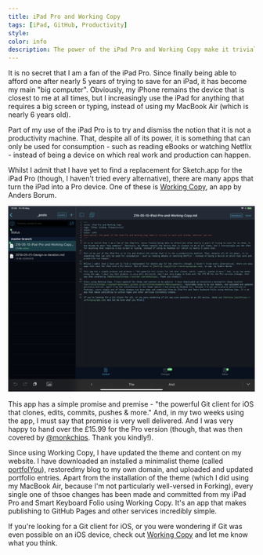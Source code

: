 ```yaml
---
title: iPad Pro and Working Copy
tags: [iPad, GitHub, Productivity]
style: 
color: info
description: The power of the iPad Pro and Working Copy make it trivial to work with GitHub, wherever you are.
---
```


It is no secret that I am a fan of the iPad Pro. Since finally being able to afford one after nearly 5 years of trying to save for an iPad, it has become my main "big computer". Obviously, my iPhone remains the device that is closest to me at all times, but I increasingly use the iPad for anything that requires a big screen or typing, instead of using my MacBook Air (which is nearly 6 years old).

Part of my use of the iPad Pro is to try and dismiss the notion that it is not a productivity machine. That, despite all of its power, it is something that can only be used for consumption - such as reading eBooks or watching Netflix - instead of being a device on which real work and production can happen.

Whilst I admit that I have yet to find a replacement for Sketch.app for the iPad Pro (though, I haven't tried every alternative), there are many apps that turn the iPad into a Pro device. One of these is [Working Copy](https://workingcopyapp.com), an app  by Anders Borum.

![An image of this post being edited in Working Copy on iPad Pro.](/img/posts/WorkingCopy.png)

This app has a simple promise and premise - "the powerful Git client for iOS that clones, edits, commits, pushes & more." And, in my two weeks using the app, I must say that promise is very well delivered. And I was very happy to hand over the £15.99 for the Pro version (though, that was then covered by [@monkchips](https://twitter.com/monkchips). Thank you kindly!).

Since using Working Copy, I have updated the theme and content on my website. I have downloaded an installed a minimalist theme (called [portfolYou](https://youssefraafatnasry.github.io/portfolYOU/elements/#blockquotes)), restoredmy blog to my own domain, and uploaded and updated portfolio entries. Apart from the installation of the theme (which I did using my MacBook Air, because I'm not particularly well-versed in Forking), every single one of thsoe changes has been made and committed from my iPad Pro and Smart Keyboard Folio using Working Copy. It's an app that makes publishing to GitHub Pages and other services incredibly simple.

If you're looking for a Git client for iOS, or you were wondering if Git was even possible on an iOS device, check out [Working Copy](https://workingcopyapp.com) and let me know what you think.